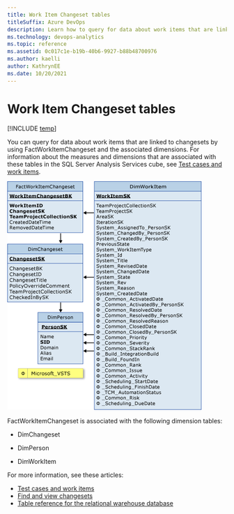 ```yaml
---
title: Work Item Changeset tables 
titleSuffix: Azure DevOps
description: Learn how to query for data about work items that are linked to changesets.
ms.technology: devops-analytics
ms.topic: reference 
ms.assetid: 0c017c1e-b19b-40b6-9927-b88b48700976
ms.author: kaelli
author: KathrynEE
ms.date: 10/20/2021
---
```


# Work Item Changeset tables  

[!INCLUDE [temp](../includes/tfs-report-platform-version.md)]

You can query for data about work items that are linked to changesets by using FactWorkItemChangeset and the associated dimensions. For information about the measures and dimensions that are associated with these tables in the SQL Server Analysis Services cube, see [Test cases and work items](perspective-test-analyze-report-work.md).  
  
 ![Fact Table for Work Items Linked to Changesets](media/teamproj_factworkchangeset.png "TeamProj_FactWorkChangeset")  
  
 FactWorkItemChangeset is associated with the following dimension tables:  
  
- DimChangeset  
  
- DimPerson  
  
- DimWorkItem  
  
For more information, see these articles:
- [Test cases and work items](perspective-test-analyze-report-work.md)   
- [Find and view changesets](../../repos/tfvc/find-view-changesets.md)   
- [Table reference for the relational warehouse database](table-reference-relational-warehouse-database.md)